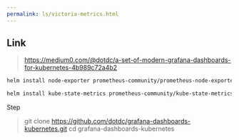 ```yaml
---
permalink: ls/victoria-metrics.html
---
```


## Link

> https://medium0.com/@dotdc/a-set-of-modern-grafana-dashboards-for-kubernetes-4b989c72a4b2

```bash
helm install node-exporter prometheus-community/prometheus-node-exporter --namespace monitoring —set fullnameOverride=node-exporter

helm install kube-state-metrics prometheus-community/kube-state-metrics --namespace monitoring
```


Step 

> git clone https://github.com/dotdc/grafana-dashboards-kubernetes.git
cd grafana-dashboards-kubernetes


